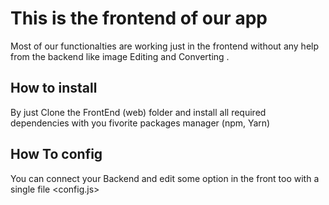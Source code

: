 # This is the frontend of our app  

Most of our functionalties are working just in the frontend without any help from the backend like image Editing and Converting .

## How to install
By just Clone the FrontEnd (web) folder and install all required dependencies  with you fivorite packages manager (npm, Yarn)

## How To config
You can connect your Backend and edit some option in the front too with a single file <config.js>

